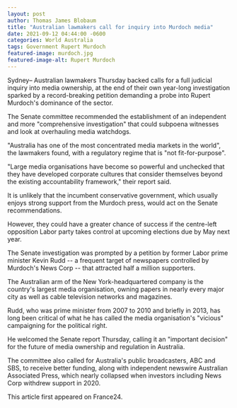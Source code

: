 ```yaml
---
layout: post
author: Thomas James Blobaum 
title: "Australian lawmakers call for inquiry into Murdoch media"
date: 2021-09-12 04:44:00 -0600
categories: World Australia 
tags: Government Rupert Murdoch 
featured-image: murdoch.jpg
featured-image-alt: Rupert Murdoch 
---
```

Sydney– Australian lawmakers Thursday backed calls for a full judicial inquiry into media ownership, at the end of their own year-long investigation sparked by a record-breaking petition demanding a probe into Rupert Murdoch's dominance of the sector.

The Senate committee recommended the establishment of an independent and more "comprehensive investigation" that could subpoena witnesses and look at overhauling media watchdogs.

"Australia has one of the most concentrated media markets in the world", the lawmakers found, with a regulatory regime that is "not fit-for-purpose".

"Large media organisations have become so powerful and unchecked that they have developed corporate cultures that consider themselves beyond the existing accountability framework," their report said.

It is unlikely that the incumbent conservative government, which usually enjoys strong support from the Murdoch press, would act on the Senate recommendations.

However, they could have a greater chance of success if the centre-left opposition Labor party takes control at upcoming elections due by May next year.

The Senate investigation was prompted by a petition by former Labor prime minister Kevin Rudd -- a frequent target of newspapers controlled by Murdoch's News Corp -- that attracted half a million supporters.

The Australian arm of the New York-headquartered company is the country's largest media organisation, owning papers in nearly every major city as well as cable television networks and magazines.

Rudd, who was prime minister from 2007 to 2010 and briefly in 2013, has long been critical of what he has called the media organisation's "vicious" campaigning for the political right.

He welcomed the Senate report Thursday, calling it an "important decision" for the future of media ownership and regulation in Australia.

The committee also called for Australia's public broadcasters, ABC and SBS, to receive better funding, along with independent newswire Australian Associated Press, which nearly collapsed when investors including News Corp withdrew support in 2020.

This article first appeared on France24.

<a href="https://www.france24.com/en/live-news/20211209-australian-lawmakers-call-for-inquiry-into-murdoch-media" data-iframely-url></a>

